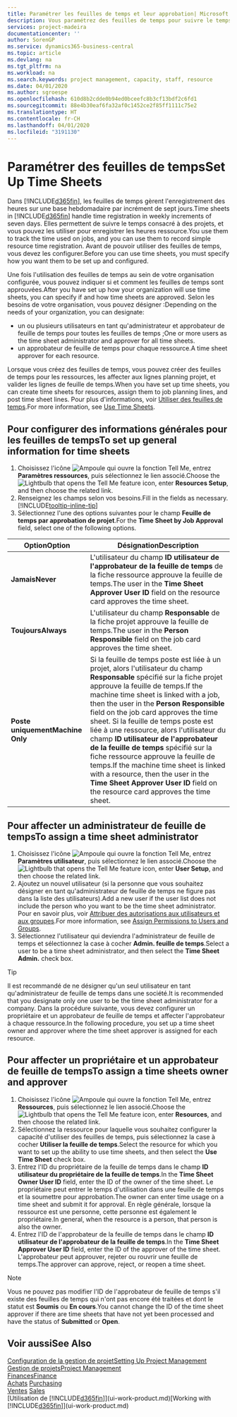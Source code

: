 ```yaml
---
title: Paramétrer les feuilles de temps et leur approbation| Microsoft Docs
description: Vous paramétrez des feuilles de temps pour suivre le temps consacré aux projets et l'utilisation des ressources, vous aider à gérer des projets, à recruter du personnel, et à anticiper vos capacités
services: project-madeira
documentationcenter: ''
author: SorenGP
ms.service: dynamics365-business-central
ms.topic: article
ms.devlang: na
ms.tgt_pltfrm: na
ms.workload: na
ms.search.keywords: project management, capacity, staff, resource
ms.date: 04/01/2020
ms.author: sgroespe
ms.openlocfilehash: 610d8b2cdde0b94ed0bceefc8b3cf13bdf2c6fd1
ms.sourcegitcommit: 88e4b30eaf6fa32af0c1452ce2f85ff1111c75e2
ms.translationtype: HT
ms.contentlocale: fr-CH
ms.lasthandoff: 04/01/2020
ms.locfileid: "3191130"
---
```

# <a name="set-up-time-sheets"></a><span data-ttu-id="94998-103">Paramétrer des feuilles de temps</span><span class="sxs-lookup"><span data-stu-id="94998-103">Set Up Time Sheets</span></span>
<span data-ttu-id="94998-104">Dans [!INCLUDE[d365fin](includes/d365fin_md.md)], les feuilles de temps gèrent l'enregistrement des heures sur une base hebdomadaire par incrément de sept jours.</span><span class="sxs-lookup"><span data-stu-id="94998-104">Time sheets in [!INCLUDE[d365fin](includes/d365fin_md.md)] handle time registration in weekly increments of seven days.</span></span> <span data-ttu-id="94998-105">Elles permettent de suivre le temps consacré à des projets, et vous pouvez les utiliser pour enregistrer les heures ressource.</span><span class="sxs-lookup"><span data-stu-id="94998-105">You use them to track the time used on jobs, and you can use them to record simple resource time registration.</span></span> <span data-ttu-id="94998-106">Avant de pouvoir utiliser des feuilles de temps, vous devez les configurer.</span><span class="sxs-lookup"><span data-stu-id="94998-106">Before you can use time sheets, you must specify how you want them to be set up and configured.</span></span>

<span data-ttu-id="94998-107">Une fois l'utilisation des feuilles de temps au sein de votre organisation configurée, vous pouvez indiquer si et comment les feuilles de temps sont approuvées.</span><span class="sxs-lookup"><span data-stu-id="94998-107">After you have set up how your organization will use time sheets, you can specify if and how time sheets are approved.</span></span> <span data-ttu-id="94998-108">Selon les besoins de votre organisation, vous pouvez désigner :</span><span class="sxs-lookup"><span data-stu-id="94998-108">Depending on the needs of your organization, you can designate:</span></span>

* <span data-ttu-id="94998-109">un ou plusieurs utilisateurs en tant qu'administrateur et approbateur de feuille de temps pour toutes les feuilles de temps ;</span><span class="sxs-lookup"><span data-stu-id="94998-109">One or more users as the time sheet administrator and approver for all time sheets.</span></span>
* <span data-ttu-id="94998-110">un approbateur de feuille de temps pour chaque ressource.</span><span class="sxs-lookup"><span data-stu-id="94998-110">A time sheet approver for each resource.</span></span>

<span data-ttu-id="94998-111">Lorsque vous créez des feuilles de temps, vous pouvez créer des feuilles de temps pour les ressources, les affecter aux lignes planning projet, et valider les lignes de feuille de temps.</span><span class="sxs-lookup"><span data-stu-id="94998-111">When you have set up time sheets, you can create time sheets for resources, assign them to job planning lines, and post time sheet lines.</span></span> <span data-ttu-id="94998-112">Pour plus d'informations, voir [Utiliser des feuilles de temps](projects-how-use-time-sheets.md).</span><span class="sxs-lookup"><span data-stu-id="94998-112">For more information, see [Use Time Sheets](projects-how-use-time-sheets.md).</span></span>

## <a name="to-set-up-general-information-for-time-sheets"></a><span data-ttu-id="94998-113">Pour configurer des informations générales pour les feuilles de temps</span><span class="sxs-lookup"><span data-stu-id="94998-113">To set up general information for time sheets</span></span>
1. <span data-ttu-id="94998-114">Choisissez l'icône ![Ampoule qui ouvre la fonction Tell Me](media/ui-search/search_small.png "Dites-moi ce que vous voulez faire"), entrez **Paramètres ressources**, puis sélectionnez le lien associé.</span><span class="sxs-lookup"><span data-stu-id="94998-114">Choose the ![Lightbulb that opens the Tell Me feature](media/ui-search/search_small.png "Tell me what you want to do") icon, enter **Resources Setup**, and then choose the related link.</span></span>  
2. <span data-ttu-id="94998-115">Renseignez les champs selon vos besoins.</span><span class="sxs-lookup"><span data-stu-id="94998-115">Fill in the fields as necessary.</span></span> [!INCLUDE[tooltip-inline-tip](includes/tooltip-inline-tip_md.md)]
3. <span data-ttu-id="94998-116">Sélectionnez l'une des options suivantes pour le champ **Feuille de temps par approbation de projet**.</span><span class="sxs-lookup"><span data-stu-id="94998-116">For the **Time Sheet by Job Approval** field, select one of the following options.</span></span>

| <span data-ttu-id="94998-117">Option</span><span class="sxs-lookup"><span data-stu-id="94998-117">Option</span></span> | <span data-ttu-id="94998-118">Désignation</span><span class="sxs-lookup"><span data-stu-id="94998-118">Description</span></span> |
| --- | --- |
| <span data-ttu-id="94998-119">**Jamais**</span><span class="sxs-lookup"><span data-stu-id="94998-119">**Never**</span></span> |<span data-ttu-id="94998-120">L'utilisateur du champ **ID utilisateur de l'approbateur de la feuille de temps** de la fiche ressource approuve la feuille de temps.</span><span class="sxs-lookup"><span data-stu-id="94998-120">The user in the **Time Sheet Approver User ID** field on the resource card approves the time sheet.</span></span> |
| <span data-ttu-id="94998-121">**Toujours**</span><span class="sxs-lookup"><span data-stu-id="94998-121">**Always**</span></span> |<span data-ttu-id="94998-122">L'utilisateur du champ **Responsable** de la fiche projet approuve la feuille de temps.</span><span class="sxs-lookup"><span data-stu-id="94998-122">The user in the **Person Responsible** field on the job card approves the time sheet.</span></span> |
| <span data-ttu-id="94998-123">**Poste uniquement**</span><span class="sxs-lookup"><span data-stu-id="94998-123">**Machine Only**</span></span> |<span data-ttu-id="94998-124">Si la feuille de temps poste est liée à un projet, alors l'utilisateur du champ **Responsable** spécifié sur la fiche projet approuve la feuille de temps.</span><span class="sxs-lookup"><span data-stu-id="94998-124">If the machine time sheet is linked with a job, then the user in the **Person Responsible** field on the job card approves the time sheet.</span></span> <span data-ttu-id="94998-125">Si la feuille de temps poste est liée à une ressource, alors l'utilisateur du champ **ID utilisateur de l'approbateur de la feuille de temps** spécifié sur la fiche ressource approuve la feuille de temps.</span><span class="sxs-lookup"><span data-stu-id="94998-125">If the machine time sheet is linked with a resource, then the user in the **Time Sheet Approver User ID** field on the resource card approves the time sheet.</span></span> |

## <a name="to-assign-a-time-sheet-administrator"></a><span data-ttu-id="94998-126">Pour affecter un administrateur de feuille de temps</span><span class="sxs-lookup"><span data-stu-id="94998-126">To assign a time sheet administrator</span></span>
1. <span data-ttu-id="94998-127">Choisissez l'icône ![Ampoule qui ouvre la fonction Tell Me](media/ui-search/search_small.png "Dites-moi ce que vous voulez faire"), entrez **Paramètres utilisateur**, puis sélectionnez le lien associé.</span><span class="sxs-lookup"><span data-stu-id="94998-127">Choose the ![Lightbulb that opens the Tell Me feature](media/ui-search/search_small.png "Tell me what you want to do") icon, enter **User Setup**, and then choose the related link.</span></span>  
2. <span data-ttu-id="94998-128">Ajoutez un nouvel utilisateur (si la personne que vous souhaitez désigner en tant qu'administrateur de feuille de temps ne figure pas dans la liste des utilisateurs).</span><span class="sxs-lookup"><span data-stu-id="94998-128">Add a new user if the user list does not include the person who you want to be the time sheet administrator.</span></span> <span data-ttu-id="94998-129">Pour en savoir plus, voir [Attribuer des autorisations aux utilisateurs et aux groupes](ui-define-granular-permissions.md).</span><span class="sxs-lookup"><span data-stu-id="94998-129">For more information, see [Assign Permissions to Users and Groups](ui-define-granular-permissions.md).</span></span>
3. <span data-ttu-id="94998-130">Sélectionnez l'utilisateur qui deviendra l'administrateur de feuille de temps et sélectionnez la case à cocher **Admin. feuille de temps**.</span><span class="sxs-lookup"><span data-stu-id="94998-130">Select a user to be a time sheet administrator, and then select the **Time Sheet Admin.** check box.</span></span>  

> [!TIP]  
>   <span data-ttu-id="94998-131">Il est recommandé de ne désigner qu'un seul utilisateur en tant qu'administrateur de feuille de temps dans une société.</span><span class="sxs-lookup"><span data-stu-id="94998-131">It is recommended that you designate only one user to be the time sheet administrator for a company.</span></span> <span data-ttu-id="94998-132">Dans la procédure suivante, vous devez configurer un propriétaire et un approbateur de feuille de temps et affecter l'approbateur à chaque ressource.</span><span class="sxs-lookup"><span data-stu-id="94998-132">In the following procedure, you set up a time sheet owner and approver where the time sheet approver is assigned for each resource.</span></span>  

## <a name="to-assign-a-time-sheets-owner-and-approver"></a><span data-ttu-id="94998-133">Pour affecter un propriétaire et un approbateur de feuille de temps</span><span class="sxs-lookup"><span data-stu-id="94998-133">To assign a time sheets owner and approver</span></span>
1. <span data-ttu-id="94998-134">Choisissez l'icône ![Ampoule qui ouvre la fonction Tell Me](media/ui-search/search_small.png "Dites-moi ce que vous voulez faire"), entrez **Ressources**, puis sélectionnez le lien associé.</span><span class="sxs-lookup"><span data-stu-id="94998-134">Choose the ![Lightbulb that opens the Tell Me feature](media/ui-search/search_small.png "Tell me what you want to do") icon, enter **Resources**, and then choose the related link.</span></span>
2. <span data-ttu-id="94998-135">Sélectionnez la ressource pour laquelle vous souhaitez configurer la capacité d'utiliser des feuilles de temps, puis sélectionnez la case à cocher **Utiliser la feuille de temps**.</span><span class="sxs-lookup"><span data-stu-id="94998-135">Select the resource for which you want to set up the ability to use time sheets, and then select the **Use Time Sheet** check box.</span></span>  
3. <span data-ttu-id="94998-136">Entrez l'ID du propriétaire de la feuille de temps dans le champ **ID utilisateur du propriétaire de la feuille de temps**.</span><span class="sxs-lookup"><span data-stu-id="94998-136">In the **Time Sheet Owner User ID** field, enter the ID of the owner of the time sheet.</span></span> <span data-ttu-id="94998-137">Le propriétaire peut entrer le temps d'utilisation dans une feuille de temps et la soumettre pour approbation.</span><span class="sxs-lookup"><span data-stu-id="94998-137">The owner can enter time usage on a time sheet and submit it for approval.</span></span> <span data-ttu-id="94998-138">En règle générale, lorsque la ressource est une personne, cette personne est également le propriétaire.</span><span class="sxs-lookup"><span data-stu-id="94998-138">In general, when the resource is a person, that person is also the owner.</span></span>  
4. <span data-ttu-id="94998-139">Entrez l'ID de l'approbateur de la feuille de temps dans le champ **ID utilisateur de l'approbateur de la feuille de temps**.</span><span class="sxs-lookup"><span data-stu-id="94998-139">In the **Time Sheet Approver User ID** field, enter the ID of the approver of the time sheet.</span></span> <span data-ttu-id="94998-140">L'approbateur peut approuver, rejeter ou rouvrir une feuille de temps.</span><span class="sxs-lookup"><span data-stu-id="94998-140">The approver can approve, reject, or reopen a time sheet.</span></span>  

> [!NOTE]  
>   <span data-ttu-id="94998-141">Vous ne pouvez pas modifier l'ID de l'approbateur de feuille de temps s'il existe des feuilles de temps qui n'ont pas encore été traitées et dont le statut est **Soumis** ou **En cours**.</span><span class="sxs-lookup"><span data-stu-id="94998-141">You cannot change the ID of the time sheet approver if there are time sheets that have not yet been processed and have the status of **Submitted** or **Open**.</span></span>

## <a name="see-also"></a><span data-ttu-id="94998-142">Voir aussi</span><span class="sxs-lookup"><span data-stu-id="94998-142">See Also</span></span>
[<span data-ttu-id="94998-143">Configuration de la gestion de projet</span><span class="sxs-lookup"><span data-stu-id="94998-143">Setting Up Project Management</span></span>](projects-setup-projects.md)  
[<span data-ttu-id="94998-144">Gestion de projets</span><span class="sxs-lookup"><span data-stu-id="94998-144">Project Management</span></span>](projects-manage-projects.md)  
[<span data-ttu-id="94998-145">Finances</span><span class="sxs-lookup"><span data-stu-id="94998-145">Finance</span></span>](finance.md)  
<span data-ttu-id="94998-146">[Achats](purchasing-manage-purchasing.md)       </span><span class="sxs-lookup"><span data-stu-id="94998-146">[Purchasing](purchasing-manage-purchasing.md)       </span></span>  
<span data-ttu-id="94998-147">[Ventes](sales-manage-sales.md)    </span><span class="sxs-lookup"><span data-stu-id="94998-147">[Sales](sales-manage-sales.md)    </span></span>  
<span data-ttu-id="94998-148">[Utilisation de [!INCLUDE[d365fin](includes/d365fin_md.md)]](ui-work-product.md)</span><span class="sxs-lookup"><span data-stu-id="94998-148">[Working with [!INCLUDE[d365fin](includes/d365fin_md.md)]](ui-work-product.md)</span></span>  
